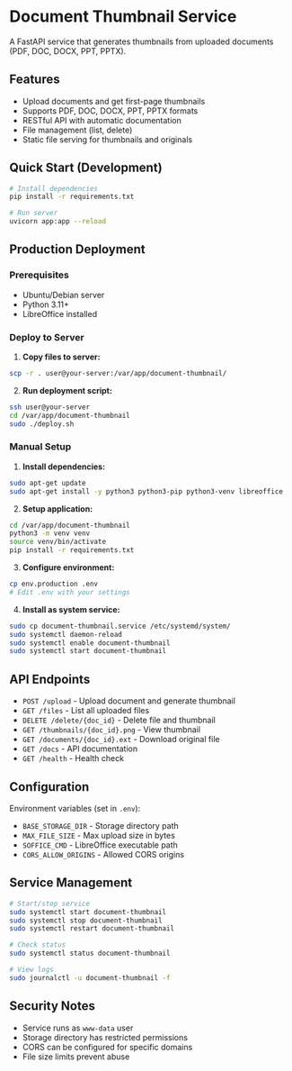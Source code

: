 # Document Thumbnail Service

A FastAPI service that generates thumbnails from uploaded documents (PDF, DOC, DOCX, PPT, PPTX).

## Features

- Upload documents and get first-page thumbnails
- Supports PDF, DOC, DOCX, PPT, PPTX formats
- RESTful API with automatic documentation
- File management (list, delete)
- Static file serving for thumbnails and originals

## Quick Start (Development)

```bash
# Install dependencies
pip install -r requirements.txt

# Run server
uvicorn app:app --reload
```

## Production Deployment

### Prerequisites
- Ubuntu/Debian server
- Python 3.11+
- LibreOffice installed

### Deploy to Server

1. **Copy files to server:**
```bash
scp -r . user@your-server:/var/app/document-thumbnail/
```

2. **Run deployment script:**
```bash
ssh user@your-server
cd /var/app/document-thumbnail
sudo ./deploy.sh
```

### Manual Setup

1. **Install dependencies:**
```bash
sudo apt-get update
sudo apt-get install -y python3 python3-pip python3-venv libreoffice
```

2. **Setup application:**
```bash
cd /var/app/document-thumbnail
python3 -m venv venv
source venv/bin/activate
pip install -r requirements.txt
```

3. **Configure environment:**
```bash
cp env.production .env
# Edit .env with your settings
```

4. **Install as system service:**
```bash
sudo cp document-thumbnail.service /etc/systemd/system/
sudo systemctl daemon-reload
sudo systemctl enable document-thumbnail
sudo systemctl start document-thumbnail
```

## API Endpoints

- `POST /upload` - Upload document and generate thumbnail
- `GET /files` - List all uploaded files
- `DELETE /delete/{doc_id}` - Delete file and thumbnail
- `GET /thumbnails/{doc_id}.png` - View thumbnail
- `GET /documents/{doc_id}.ext` - Download original file
- `GET /docs` - API documentation
- `GET /health` - Health check

## Configuration

Environment variables (set in `.env`):

- `BASE_STORAGE_DIR` - Storage directory path
- `MAX_FILE_SIZE` - Max upload size in bytes
- `SOFFICE_CMD` - LibreOffice executable path
- `CORS_ALLOW_ORIGINS` - Allowed CORS origins

## Service Management

```bash
# Start/stop service
sudo systemctl start document-thumbnail
sudo systemctl stop document-thumbnail
sudo systemctl restart document-thumbnail

# Check status
sudo systemctl status document-thumbnail

# View logs
sudo journalctl -u document-thumbnail -f
```

## Security Notes

- Service runs as `www-data` user
- Storage directory has restricted permissions
- CORS can be configured for specific domains
- File size limits prevent abuse